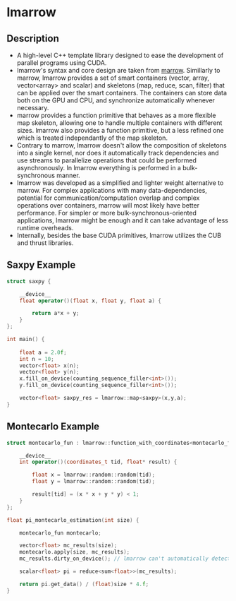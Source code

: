 # lmarrow

## Description

- A high-level C++ template library designed to ease the development of parallel programs using CUDA.
- lmarrow's syntax and core design are taken from [marrow](https://docentes.fct.unl.pt/p161/software/marrow-skeleton-framework). Simillarly to marrow, lmarrow provides a set of smart containers (vector, array, vector\<array\> and scalar) and skeletons (map, reduce, scan, filter) that can be applied over the smart containers. The containers can store data both on the GPU and CPU, and synchronize automatically whenever necessary.
- marrow provides a function primitive that behaves as a more flexible map skeleton, allowing one to handle multiple containers with different sizes. lmarrow also provides a function primitive, but a less refined one which is treated independantly of the map skeleton.
- Contrary to marrow, lmarrow doesn't allow the composition of skeletons into a single kernel, nor does it automatically track dependencies and use streams to parallelize operations that could be performed asynchronously. In lmarrow everything is performed in a bulk-synchronous manner.
- lmarrow was developed as a simplified and lighter weight alternative to marrow. For complex applications with many data-dependencies, potential for communication/computation overlap and complex operations over containers, marrow will most likely have better performance. For simpler or more bulk-synchronous-oriented applications, lmarrow might be enough and it can take advantage of less runtime overheads.
- Internally, besides the base CUDA primitives, lmarrow utilizes the CUB and thrust libraries.

## Saxpy Example

```c++
struct saxpy {

    __device__
    float operator()(float x, float y, float a) {

        return a*x + y;
    }
};

int main() {
    
    float a = 2.0f;
    int n = 10;
    vector<float> x(n);
    vector<float> y(n);
    x.fill_on_device(counting_sequence_filler<int>());
    y.fill_on_device(counting_sequence_filler<int>());

    vector<float> saxpy_res = lmarrow::map<saxpy>(x,y,a);
}
```

## Montecarlo Example

```c++
struct montecarlo_fun : lmarrow::function_with_coordinates<montecarlo_fun> {

    __device__
    int operator()(coordinates_t tid, float* result) {

        float x = lmarrow::random::random(tid);
        float y = lmarrow::random::random(tid);

        result[tid] = (x * x + y * y) < 1;
    }
};

float pi_montecarlo_estimation(int size) {

    montecarlo_fun montecarlo;

    vector<float> mc_results(size);
    montecarlo.apply(size, mc_results);
    mc_results.dirty_on_device(); // lmarrow can't automatically detect container updates on the device

    scalar<float> pi = reduce<sum<float>>(mc_results);

    return pi.get_data() / (float)size * 4.f;
}
```

